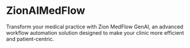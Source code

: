 # ZionAIMedFlow
Transform your medical practice with Zion MedFlow GenAI, an advanced workflow automation solution designed to make your clinic more efficient and patient-centric. 
